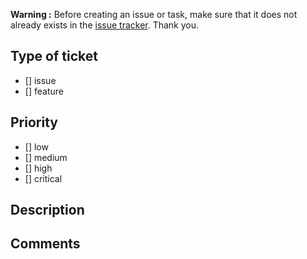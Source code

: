 **Warning :** Before creating an issue or task, make sure that it does not already exists in the [issue tracker](../). Thank you.

## Type of ticket
<!-- Choose here if the ticket is an issue to be fixed or a feature to be added -->
- [] issue
- [] feature

## Priority
<!-- Choose here the priority of the ticket -->
- [] low
- [] medium
- [] high
- [] critical

## Description
<!-- Give a brief description of the issue/feature to be implemented -->

## Comments
<!-- Add further comments if needed -->